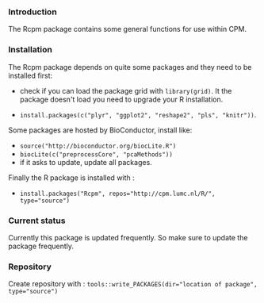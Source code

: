 ### Introduction

The Rcpm package contains some general functions for use within CPM.

### Installation

The Rcpm package depends on quite some packages and they need to be installed first:
* check if you can load the package grid with `library(grid)`. It the package doesn't load you need to upgrade your R installation.

* `install.packages(c("plyr", "ggplot2", "reshape2", "pls", "knitr"))`.

Some packages are hosted by BioConductor, install like:

* `source("http://bioconductor.org/biocLite.R")`
* `biocLite(c("preprocessCore", "pcaMethods"))`
* if it asks to update, update all packages.

Finally the R package is installed with :

* `install.packages("Rcpm", repos="http://cpm.lumc.nl/R/", type="source")`


### Current status

Currently this package is updated frequently. So make sure to update the package frequently.

### Repository

Create repository with : `tools::write_PACKAGES(dir="location of package", type="source")`